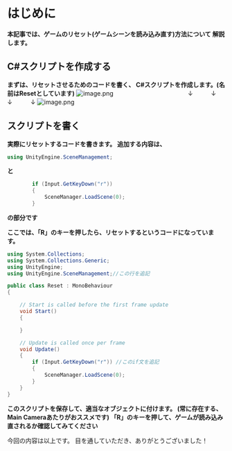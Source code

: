 # はじめに

**本記事では、ゲームのリセット(ゲームシーンを読み込み直す)方法について
解説します。**

## C#スクリプトを作成する
**まずは、リセットさせるためのコードを書く、
C#スクリプトを作成します。(名前はResetとしています)**
![image.png](https://qiita-image-store.s3.ap-northeast-1.amazonaws.com/0/850380/b20038c1-4263-6987-025a-5ec7241fdddc.png)
　　　　　　　　　　　　↓　　　↓　　　↓　　　↓
![image.png](https://qiita-image-store.s3.ap-northeast-1.amazonaws.com/0/850380/36e1c8a4-3a5e-4454-fc02-30b2cd6bf71f.png)

## スクリプトを書く
**実際にリセットするコードを書きます。
追加する内容は、**

```csharp
using UnityEngine.SceneManagement;
```

**と**

```csharp
        if (Input.GetKeyDown("r"))
        {
            SceneManager.LoadScene(0);
        }
```

**の部分です**

**ここでは、「R」のキーを押したら、リセットするというコードになっています。**
   
```csharp 
using System.Collections;
using System.Collections.Generic;
using UnityEngine;
using UnityEngine.SceneManagement;//この行を追記

public class Reset : MonoBehaviour
{

    // Start is called before the first frame update
    void Start()
    {

    }

    // Update is called once per frame
    void Update()
    {
        if (Input.GetKeyDown("r")) //このif文を追記
        {
            SceneManager.LoadScene(0);
        }
    }
}
```

**このスクリプトを保存して、適当なオブジェクトに付けます。
(常に存在する、Main Cameraあたりがおススメです)
「R」のキーを押して、ゲームが読み込み直されるか確認してみてください**

今回の内容は以上です。
目を通していただき、ありがとうございました！






